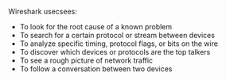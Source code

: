 Wireshark usecsees:
- To look for the root cause of a known problem 
- To search for a certain protocol or stream between devices
-  To analyze specific timing, protocol flags, or bits on the wire
- To discover which devices or protocols are the top talkers
-  To see a rough picture of network traffic 
- To follow a conversation between two devices

